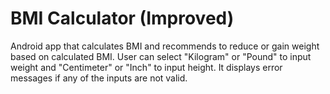 # BMI Calculator (Improved)
Android app that calculates BMI and recommends to reduce or gain weight based on calculated BMI.
User can select "Kilogram" or "Pound" to input weight and "Centimeter" or "Inch" to input height.
It displays error messages if any of the inputs are not valid.
